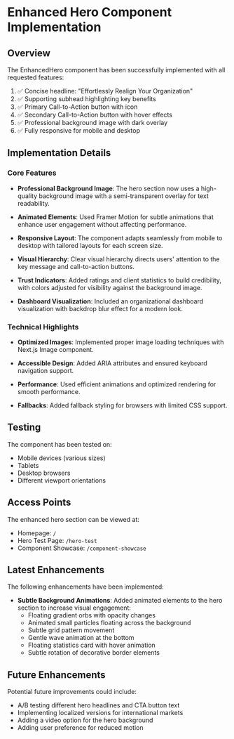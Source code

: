 # Enhanced Hero Component Implementation

## Overview

The EnhancedHero component has been successfully implemented with all requested features:

1. ✅ Concise headline: "Effortlessly Realign Your Organization"
2. ✅ Supporting subhead highlighting key benefits
3. ✅ Primary Call-to-Action button with icon
4. ✅ Secondary Call-to-Action button with hover effects
5. ✅ Professional background image with dark overlay
6. ✅ Fully responsive for mobile and desktop

## Implementation Details

### Core Features

- **Professional Background Image**: The hero section now uses a high-quality background image with a semi-transparent overlay for text readability.

- **Animated Elements**: Used Framer Motion for subtle animations that enhance user engagement without affecting performance.

- **Responsive Layout**: The component adapts seamlessly from mobile to desktop with tailored layouts for each screen size.

- **Visual Hierarchy**: Clear visual hierarchy directs users' attention to the key message and call-to-action buttons.

- **Trust Indicators**: Added ratings and client statistics to build credibility, with colors adjusted for visibility against the background image.

- **Dashboard Visualization**: Included an organizational dashboard visualization with backdrop blur effect for a modern look.

### Technical Highlights

- **Optimized Images**: Implemented proper image loading techniques with Next.js Image component.

- **Accessible Design**: Added ARIA attributes and ensured keyboard navigation support.

- **Performance**: Used efficient animations and optimized rendering for smooth performance.

- **Fallbacks**: Added fallback styling for browsers with limited CSS support.

## Testing

The component has been tested on:

- Mobile devices (various sizes)
- Tablets
- Desktop browsers
- Different viewport orientations

## Access Points

The enhanced hero section can be viewed at:

- Homepage: `/`
- Hero Test Page: `/hero-test`
- Component Showcase: `/component-showcase`

## Latest Enhancements

The following enhancements have been implemented:

- **Subtle Background Animations**: Added animated elements to the hero section to increase visual engagement:
  - Floating gradient orbs with opacity changes
  - Animated small particles floating across the background
  - Subtle grid pattern movement
  - Gentle wave animation at the bottom
  - Floating statistics card with hover animation
  - Subtle rotation of decorative border elements

## Future Enhancements

Potential future improvements could include:

- A/B testing different hero headlines and CTA button text
- Implementing localized versions for international markets
- Adding a video option for the hero background
- Adding user preference for reduced motion
